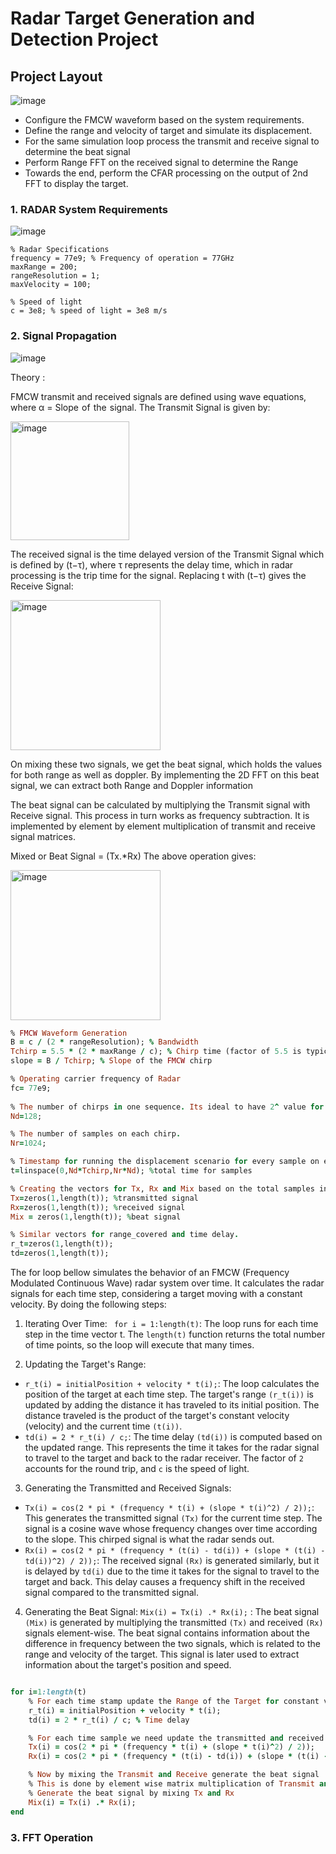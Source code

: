 # Radar Target Generation and Detection Project

## Project Layout


![image](https://github.com/user-attachments/assets/94db9840-d547-4a65-a7eb-9b24cefb1152)

- Configure the FMCW waveform based on the system requirements.
- Define the range and velocity of target and simulate its displacement.
- For the same simulation loop process the transmit and receive signal to determine the beat signal
- Perform Range FFT on the received signal to determine the Range
- Towards the end, perform the CFAR processing on the output of 2nd FFT to display the target.

### 1. RADAR System Requirements
![image](https://github.com/user-attachments/assets/48662d5c-d640-40a9-9ec8-acbaa8c2977d)


```
% Radar Specifications
frequency = 77e9; % Frequency of operation = 77GHz
maxRange = 200; 
rangeResolution = 1;
maxVelocity = 100;

% Speed of light
c = 3e8; % speed of light = 3e8 m/s
```

### 2. Signal Propagation

![image](https://github.com/user-attachments/assets/0daef51b-ffe4-470e-8769-256a038d24a1)


Theory :

FMCW transmit and received signals are defined using wave equations, where 
α = Slope  of  the  signal. The Transmit Signal is given by:

<img width="190" alt="image" src="https://github.com/user-attachments/assets/2065ea4d-7e81-404c-b408-e74ed92fa3e5">

The received signal is the time delayed version of the Transmit Signal which is defined by (t−τ), where τ represents the delay time, which in radar processing is the trip time for the signal.
Replacing t with (t−τ) gives the Receive Signal:

<img width="240" alt="image" src="https://github.com/user-attachments/assets/a0d9d233-a229-41df-9d6b-85b33b74727c">

On mixing these two signals, we get the beat signal, which holds the values for both range as well as doppler. By implementing the 2D FFT on this beat signal, we can extract both Range and Doppler information

The beat signal can be calculated by multiplying the Transmit signal with Receive signal. This process in turn works as frequency subtraction. It is implemented by element by element multiplication of transmit and receive signal matrices.

Mixed or Beat Signal = (Tx.*Rx) 
The above operation gives:

<img width="240" alt="image" src="https://github.com/user-attachments/assets/f93de931-4738-4bc4-87cd-87d86846fb0b">


```ruby
% FMCW Waveform Generation
B = c / (2 * rangeResolution); % Bandwidth
Tchirp = 5.5 * (2 * maxRange / c); % Chirp time (factor of 5.5 is typical)
slope = B / Tchirp; % Slope of the FMCW chirp

% Operating carrier frequency of Radar 
fc= 77e9;
              
% The number of chirps in one sequence. Its ideal to have 2^ value for the ease of running the FFT for Doppler Estimation. 
Nd=128;

% The number of samples on each chirp. 
Nr=1024;

% Timestamp for running the displacement scenario for every sample on each chirp
t=linspace(0,Nd*Tchirp,Nr*Nd); %total time for samples

% Creating the vectors for Tx, Rx and Mix based on the total samples input.
Tx=zeros(1,length(t)); %transmitted signal
Rx=zeros(1,length(t)); %received signal
Mix = zeros(1,length(t)); %beat signal

% Similar vectors for range_covered and time delay.
r_t=zeros(1,length(t));
td=zeros(1,length(t));
```

The for loop bellow simulates the behavior of an FMCW (Frequency Modulated Continuous Wave) radar system over time. It calculates the radar signals for each time step, considering a target moving with a constant velocity. By doing the following steps:
1. Iterating Over Time:
` for i = 1:length(t)`: The loop runs for each time step in the time vector t. The `length(t)` function returns the total number of time points, so the loop will execute that many times.

2. Updating the Target's Range:
- `r_t(i) = initialPosition + velocity * t(i);`:
The loop calculates the position of the target at each time step. The target's range `(r_t(i))` is updated by adding the distance it has traveled to its initial position. The distance traveled is the product of the target's constant velocity (velocity) and the current time `(t(i))`.
- `td(i) = 2 * r_t(i) / c;`:
The time delay `(td(i))` is computed based on the updated range. This represents the time it takes for the radar signal to travel to the target and back to the radar receiver. The factor of `2` accounts for the round trip, and `c` is the speed of light.

3. Generating the Transmitted and Received Signals:
- `Tx(i) = cos(2 * pi * (frequency * t(i) + (slope * t(i)^2) / 2));`:
This generates the transmitted signal `(Tx)` for the current time step. The signal is a cosine wave whose frequency changes over time according to the slope. This chirped signal is what the radar sends out.
- `Rx(i) = cos(2 * pi * (frequency * (t(i) - td(i)) + (slope * (t(i) - td(i))^2) / 2));`:
The received signal `(Rx)` is generated similarly, but it is delayed by `td(i)` due to the time it takes for the signal to travel to the target and back. This delay causes a frequency shift in the received signal compared to the transmitted signal.

4. Generating the Beat Signal:
`Mix(i) = Tx(i) .* Rx(i);` :
The beat signal `(Mix)` is generated by multiplying the transmitted `(Tx)` and received `(Rx)` signals element-wise. The beat signal contains information about the difference in frequency between the two signals, which is related to the range and velocity of the target. This signal is later used to extract information about the target's position and speed.





```ruby

for i=1:length(t)         
    % For each time stamp update the Range of the Target for constant velocity. 
    r_t(i) = initialPosition + velocity * t(i);
    td(i) = 2 * r_t(i) / c; % Time delay

    % For each time sample we need update the transmitted and received signal. 
    Tx(i) = cos(2 * pi * (frequency * t(i) + (slope * t(i)^2) / 2));
    Rx(i) = cos(2 * pi * (frequency * (t(i) - td(i)) + (slope * (t(i) - td(i))^2) / 2));

    % Now by mixing the Transmit and Receive generate the beat signal
    % This is done by element wise matrix multiplication of Transmit and Receiver Signal
    % Generate the beat signal by mixing Tx and Rx
    Mix(i) = Tx(i) .* Rx(i);    
end
```
### 3. FFT Operation 
